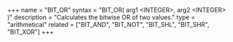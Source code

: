 +++
name = "BIT_OR"
syntax = "BIT_OR( arg1 &lt;INTEGER&gt;, arg2 &lt;INTEGER&gt; )"
description = "Calculates the bitwise OR of two values."
type = "arithmetical"
related = ["BIT_AND", "BIT_NOT", "BIT_SHL", "BIT_SHR", "BIT_XOR"]
+++

